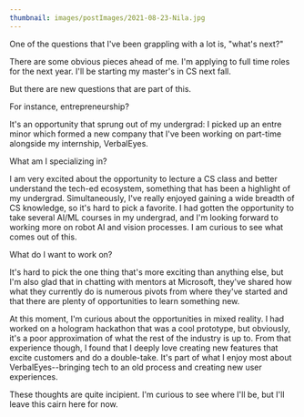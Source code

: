 ```yaml
---
thumbnail: images/postImages/2021-08-23-Nila.jpg
---
```

One of the questions that I've been grappling with a lot is, "what's next?"

There are some obvious pieces ahead of me. I'm applying to full time roles for the next year. I'll be starting my master's in CS next fall.

But there are new questions that are part of this.

For instance, entrepreneurship?

It's an opportunity that sprung out of my undergrad: I picked up an entre minor which formed a new company that I've been working on part-time alongside my internship, VerbalEyes.

What am I specializing in?

I am very excited about the opportunity to lecture a CS class and better understand the tech-ed ecosystem, something that has been a highlight of my undergrad. Simultaneously, I've really enjoyed gaining a wide breadth of CS knowledge, so it's hard to pick a favorite. I had gotten the opportunity to take several AI/ML courses in my undergrad, and I'm looking forward to working more on robot AI and vision processes. I am curious to see what comes out of this.

What do I want to work on?

It's hard to pick the one thing that's more exciting than anything else, but I'm also glad that in chatting with mentors at Microsoft, they've shared how what they currently do is numerous pivots from where they've started and that there are plenty of opportunities to learn something new.

At this moment, I'm curious about the opportunities in mixed reality. I had worked on a hologram hackathon that was a cool prototype, but obviously, it's a poor approximation of what the rest of the industry is up to. From that experience though, I found that I deeply love creating new features that excite customers and do a double-take. It's part of what I enjoy most about VerbalEyes--bringing tech to an old process and creating new user experiences.

These thoughts are quite incipient. I'm curious to see where I'll be, but I'll leave this cairn here for now.